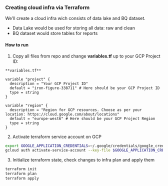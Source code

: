 ### Creating cloud infra via Terraform

We'll create a cloud infra wich consists of data lake and BQ dataset. 

- Data Lake would be used for storing all data: raw and clean
- BQ dataset would store tables for reports

#### How to run
1. Copy all files from repo and change **variables.tf** up to your GCP Project ID: 


```
**variables.tf**

variable "project" {
  description = "Your GCP Project ID"
  default = "iron-figure-338711" # Here should be your GCP Project ID
  type = string
}

variable "region" {
  description = "Region for GCP resources. Choose as per your location: https://cloud.google.com/about/locations"
  default = "europe-west6" # Here should be your GCP Project Region
  type = string
}
```
2. Activate terraform service account on GCP
```bash
export GOOGLE_APPLICATION_CREDENTIALS=~/.google/credentials/google_credentials.json
gcloud auth activate-service-account --key-file $GOOGLE_APPLICATION_CREDENTIALS
```
3. Initialize terraform state, check changes to infra plan and apply them
```bash
terraform init
terraform plan
terraform apply
```
